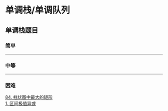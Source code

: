 # 单调栈/单调队列






## 单调栈题目

### 简单


---
### 中等


---
### 困难
[84. 柱状图中最大的矩形](https://github.com/Mathstarry/Leetcode/tree/master/problems/0084_largestRectangleArea)  
[1. 区间极值异或](https://github.com/Mathstarry/Leetcode/tree/master/others/0001_XorSum)
